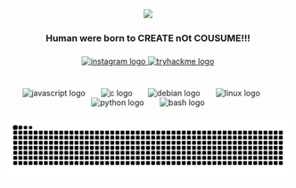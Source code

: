 <div align="center">
  <img height="200" src="https://media.giphy.com/media/v1.Y2lkPTc5MGI3NjExejlqNnFodTd6cjdlZ212Z3NxY3QwamFqMGJ1eWUxZWN5eXdoZzJnZyZlcD12MV9naWZzX3NlYXJjaCZjdD1n/105TPTlFrqaW1G/giphy.gif"  />
</div>

###

<h3 align="center">Human were born to CREATE nOt COUSUME!!!</h3>

###

<div align="left">
</div>

###

<div align="center">
  <a href="https://www.instagram.com/bhaskarwtf/" target="_blank">
    <img src="https://img.shields.io/static/v1?message=Instagram&logo=instagram&label=&color=E4405F&logoColor=white&labelColor=&style=flat" height="28" alt="instagram logo"  />
  </a>
  <a href="https://tryhackme.com/p/mr.unkown3166" target="_blank">
    <img src="https://img.shields.io/static/v1?message=TryHackMe&logo=tryhackme&label=&color=88cc14&logoColor=white&labelColor=&style=flat" height="28" alt="tryhackme logo"  />
  </a>
</div>

###

<br clear="both">

<div align="center">
  <img src="https://cdn.jsdelivr.net/gh/devicons/devicon/icons/javascript/javascript-original.svg" height="40" alt="javascript logo"  />
  <img width="20" />
  <img src="https://cdn.jsdelivr.net/gh/devicons/devicon/icons/c/c-original.svg" height="40" alt="c logo"  />
  <img width="20" />
  <img src="https://cdn.jsdelivr.net/gh/devicons/devicon/icons/debian/debian-original.svg" height="40" alt="debian logo"  />
  <img width="20" />
  <img src="https://cdn.jsdelivr.net/gh/devicons/devicon/icons/linux/linux-original.svg" height="40" alt="linux logo"  />
  <img width="20" />
  <img src="https://cdn.jsdelivr.net/gh/devicons/devicon/icons/python/python-original.svg" height="40" alt="python logo"  />
  <img width="20" />
  <img src="https://cdn.jsdelivr.net/gh/devicons/devicon/icons/bash/bash-original.svg" height="40" alt="bash logo"  />
</div>

###

<img src="https://raw.githubusercontent.com/mrunkown999/mrunkown999/output/snake.svg" alt="Snake animation" />

###
